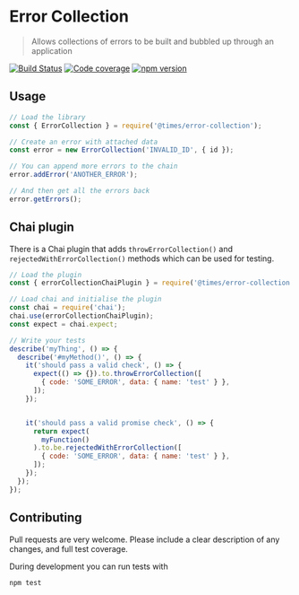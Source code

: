 # Error Collection

> Allows collections of errors to be built and bubbled up through an application

[![Build Status](https://travis-ci.org/times/error-collection.svg?branch=master)](https://travis-ci.org/times/error-collection) [![Code coverage](https://codecov.io/gh/times/error-collection/branch/master/graph/badge.svg)](https://codecov.io/gh/times/error-collection) [![npm version](https://badge.fury.io/js/%40times%2Ferror-collection.svg)](https://badge.fury.io/js/%40times%2Ferror-collection)

## Usage

```js
// Load the library
const { ErrorCollection } = require('@times/error-collection');

// Create an error with attached data
const error = new ErrorCollection('INVALID_ID', { id });

// You can append more errors to the chain
error.addError('ANOTHER_ERROR');

// And then get all the errors back
error.getErrors();
```


## Chai plugin

There is a Chai plugin that adds `throwErrorCollection()` and `rejectedWithErrorCollection()` methods which can be used for testing.

```js
// Load the plugin
const { errorCollectionChaiPlugin } = require('@times/error-collection');

// Load chai and initialise the plugin
const chai = require('chai');
chai.use(errorCollectionChaiPlugin);
const expect = chai.expect;

// Write your tests
describe('myThing', () => {
  describe('#myMethod()', () => {
    it('should pass a valid check', () => {
      expect(() => {}).to.throwErrorCollection([
        { code: 'SOME_ERROR', data: { name: 'test' } },
      ]);
    });


    it('should pass a valid promise check', () => {
      return expect(
        myFunction()
      ).to.be.rejectedWithErrorCollection([
        { code: 'SOME_ERROR', data: { name: 'test' } },
      ]);
    });
  });
});
```


## Contributing

Pull requests are very welcome. Please include a clear description of any changes, and full test coverage.

During development you can run tests with

    npm test